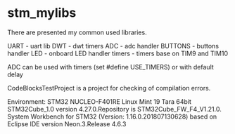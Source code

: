 # stm_mylibs

There are presented my common used libraries.

UART - uart lib
DWT - dwt timers 
ADC - adc handler
BUTTONS - buttons handler
LED - onboard LED handler
timers - timers base on TIM9 and TIM10



ADC can be used with timers (set #define USE_TIMERS) or with default delay

CodeBlocksTestProject is a project for checking of compilation errors.

Environment:
STM32 NUCLEO-F401RE
Linux Mint 19 Tara 64bit
STM32Cube_1.0 version 4.27.0.Repository is STM32Cube_FW_F4_V1.21.0.
System Workbench for STM32 (Version: 1.16.0.201807130628) based on Eclipse IDE version Neon.3.Release 4.6.3